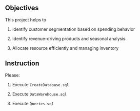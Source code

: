 ## Objectives

This project helps to 

1.  Identify customer segmentation based on spending behavior

2.  Identify revenue-driving products and seasonal analysis 

3.  Allocate resource efficiently and managing inventory

## Instruction

Please:

1. Execute `CreateDatabase.sql`

2. Execute `DataWarehouse.sql`

3. Execute `Queries.sql`
